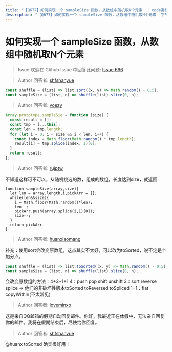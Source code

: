 ```yaml
---
title: "【Q677】如何实现一个 sampleSize 函数，从数组中随机取N个元素  | code高频面试题"
description: "【Q677】如何实现一个 sampleSize 函数，从数组中随机取N个元素  字节跳动面试题、阿里腾讯面试题、美团小米面试题。"
---
```


# 如何实现一个 sampleSize 函数，从数组中随机取N个元素

> Issue
> 欢迎在 Gtihub Issue 中回答此问题: [Issue 696](https://github.com/shfshanyue/Daily-Question/issues/696)

> Author
> 回答者: [shfshanyue](https://github.com/shfshanyue)

```js
const shuffle = (list) => list.sort((x, y) => Math.random() - 0.5);
const sampleSize = (list, n) => shuffle(list).slice(0, n);
```

> Author
> 回答者: [voezy](https://github.com/voezy)

```javascript
Array.prototype.sampleSie = function (size) {
  const result = [];
  const tmp = [...this];
  const len = tmp.length;
  for (let i = 0; i < size && i < len; i++) {
    const index = Math.floor(Math.random() * tmp.length);
    result[i] = tmp.splice(index, 1)[0];
  }
  return result;
};
```

> Author
> 回答者: [rujptw](https://github.com/rujptw)

不知道这样可不可以，从随机挑选的数，组成的数组，长度达到size，就返回

```
function sampleSize(array,size){
  let len = array.length,i,pickArr = [];
  while(len&&size){
    i = Math.floor(Math.random()*len);
    len--;
    pickArr.push(array.splice(i,1)[0]);
    size--;
  }
  return pickArr
}
```

> Author
> 回答者: [huanxiaomang](https://github.com/huanxiaomang)

补充：使用sort会改变原数组，这点其实不太好，可以改为toSorted，说不定是个加分点。

```js
const shuffle = (list) => list.toSorted((x, y) => Math.random() - 0.5);
const sampleSize = (list, n) => shuffle(list).slice(0, n);
```

会改变原数组的方法：4+3+1+1
4：push pop shift unshift
3：sort reverse splice => 他们的非破坏性版本toSorted toReversed toSpliced
1+1：flat copyWithIn(不太常见)

> Author
> 回答者: [loveminxo](https://github.com/loveminxo)

这是来自QQ邮箱的假期自动回复邮件。你好，我最近正在休假中，无法亲自回复你的邮件。我将在假期结束后，尽快给你回复。

> Author
> 回答者: [shfshanyue](https://github.com/shfshanyue)

@huanx
toSorted 确实很好用！
